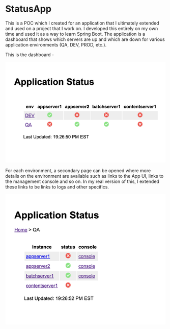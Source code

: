 # StatusApp
This is a POC which I created for an application that I ultimately extended and used on a project that I work on. I developed this entirely on my own time and used it as a way to learn Spring Boot.
The application is a dashboard that shows which servers are up and which are down for various application environments (QA, DEV, PROD, etc.). 

This is the dashboard - 

![alt text](https://github.com/jpjones3/StatusApp/blob/main/doc/images/dashboard.png)

For each environment, a secondary page can be opened where more details on the environment are available such as links to the App UI, links to the management console and so on. In my real version of this, I extended these links to be links to logs and other specifics.

![alt text](https://github.com/jpjones3/StatusApp/blob/main/doc/images/status.png)
